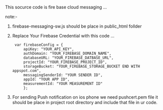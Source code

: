 This socurce code  is fire base cloud messaging ...

note:-

1. firebase-messaging-sw.js should be place in public_html follder

2. Replace Your Firebase Credential with this code ...


		var firebaseConfig = {
			apiKey: "YOUR_API_KEY",
			authDomain: "YOUR_FIREBASE_DOMAIN_NAME",
			databaseURL: "YOUR_FIREBASE_DATBASE_URL",
			projectId: "YOUR_FIREBASE_PROJECT_ID",
			storageBucket: "YOUR_FIREBASE_STORAGE_BUCKET END WITH appspot.com",
			messagingSenderId: "YOUR SENDER ID",
			appId: "YOUR APP ID",
			measurementId: "YOUR MEASUREMENT ID"
	    	};


3. For sending Push notification on ios phone we need  pushcert.pem file  it should be place in project root directory and include that file in ur code. 

